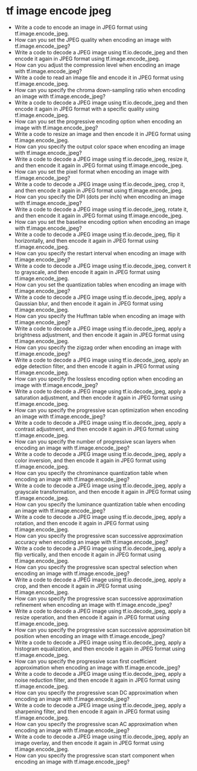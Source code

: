 # tf image encode jpeg

- Write a code to encode an image in JPEG format using tf.image.encode_jpeg.
- How can you set the JPEG quality when encoding an image with tf.image.encode_jpeg?
- Write a code to decode a JPEG image using tf.io.decode_jpeg and then encode it again in JPEG format using tf.image.encode_jpeg.
- How can you adjust the compression level when encoding an image with tf.image.encode_jpeg?
- Write a code to read an image file and encode it in JPEG format using tf.image.encode_jpeg.
- How can you specify the chroma down-sampling ratio when encoding an image with tf.image.encode_jpeg?
- Write a code to decode a JPEG image using tf.io.decode_jpeg and then encode it again in JPEG format with a specific quality using tf.image.encode_jpeg.
- How can you set the progressive encoding option when encoding an image with tf.image.encode_jpeg?
- Write a code to resize an image and then encode it in JPEG format using tf.image.encode_jpeg.
- How can you specify the output color space when encoding an image with tf.image.encode_jpeg?
- Write a code to decode a JPEG image using tf.io.decode_jpeg, resize it, and then encode it again in JPEG format using tf.image.encode_jpeg.
- How can you set the pixel format when encoding an image with tf.image.encode_jpeg?
- Write a code to decode a JPEG image using tf.io.decode_jpeg, crop it, and then encode it again in JPEG format using tf.image.encode_jpeg.
- How can you specify the DPI (dots per inch) when encoding an image with tf.image.encode_jpeg?
- Write a code to decode a JPEG image using tf.io.decode_jpeg, rotate it, and then encode it again in JPEG format using tf.image.encode_jpeg.
- How can you set the baseline encoding option when encoding an image with tf.image.encode_jpeg?
- Write a code to decode a JPEG image using tf.io.decode_jpeg, flip it horizontally, and then encode it again in JPEG format using tf.image.encode_jpeg.
- How can you specify the restart interval when encoding an image with tf.image.encode_jpeg?
- Write a code to decode a JPEG image using tf.io.decode_jpeg, convert it to grayscale, and then encode it again in JPEG format using tf.image.encode_jpeg.
- How can you set the quantization tables when encoding an image with tf.image.encode_jpeg?
- Write a code to decode a JPEG image using tf.io.decode_jpeg, apply a Gaussian blur, and then encode it again in JPEG format using tf.image.encode_jpeg.
- How can you specify the Huffman table when encoding an image with tf.image.encode_jpeg?
- Write a code to decode a JPEG image using tf.io.decode_jpeg, apply a brightness adjustment, and then encode it again in JPEG format using tf.image.encode_jpeg.
- How can you specify the zigzag order when encoding an image with tf.image.encode_jpeg?
- Write a code to decode a JPEG image using tf.io.decode_jpeg, apply an edge detection filter, and then encode it again in JPEG format using tf.image.encode_jpeg.
- How can you specify the lossless encoding option when encoding an image with tf.image.encode_jpeg?
- Write a code to decode a JPEG image using tf.io.decode_jpeg, apply a saturation adjustment, and then encode it again in JPEG format using tf.image.encode_jpeg.
- How can you specify the progressive scan optimization when encoding an image with tf.image.encode_jpeg?
- Write a code to decode a JPEG image using tf.io.decode_jpeg, apply a contrast adjustment, and then encode it again in JPEG format using tf.image.encode_jpeg.
- How can you specify the number of progressive scan layers when encoding an image with tf.image.encode_jpeg?
- Write a code to decode a JPEG image using tf.io.decode_jpeg, apply a color inversion, and then encode it again in JPEG format using tf.image.encode_jpeg.
- How can you specify the chrominance quantization table when encoding an image with tf.image.encode_jpeg?
- Write a code to decode a JPEG image using tf.io.decode_jpeg, apply a grayscale transformation, and then encode it again in JPEG format using tf.image.encode_jpeg.
- How can you specify the luminance quantization table when encoding an image with tf.image.encode_jpeg?
- Write a code to decode a JPEG image using tf.io.decode_jpeg, apply a rotation, and then encode it again in JPEG format using tf.image.encode_jpeg.
- How can you specify the progressive scan successive approximation accuracy when encoding an image with tf.image.encode_jpeg?
- Write a code to decode a JPEG image using tf.io.decode_jpeg, apply a flip vertically, and then encode it again in JPEG format using tf.image.encode_jpeg.
- How can you specify the progressive scan spectral selection when encoding an image with tf.image.encode_jpeg?
- Write a code to decode a JPEG image using tf.io.decode_jpeg, apply a crop, and then encode it again in JPEG format using tf.image.encode_jpeg.
- How can you specify the progressive scan successive approximation refinement when encoding an image with tf.image.encode_jpeg?
- Write a code to decode a JPEG image using tf.io.decode_jpeg, apply a resize operation, and then encode it again in JPEG format using tf.image.encode_jpeg.
- How can you specify the progressive scan successive approximation bit position when encoding an image with tf.image.encode_jpeg?
- Write a code to decode a JPEG image using tf.io.decode_jpeg, apply a histogram equalization, and then encode it again in JPEG format using tf.image.encode_jpeg.
- How can you specify the progressive scan first coefficient approximation when encoding an image with tf.image.encode_jpeg?
- Write a code to decode a JPEG image using tf.io.decode_jpeg, apply a noise reduction filter, and then encode it again in JPEG format using tf.image.encode_jpeg.
- How can you specify the progressive scan DC approximation when encoding an image with tf.image.encode_jpeg?
- Write a code to decode a JPEG image using tf.io.decode_jpeg, apply a sharpening filter, and then encode it again in JPEG format using tf.image.encode_jpeg.
- How can you specify the progressive scan AC approximation when encoding an image with tf.image.encode_jpeg?
- Write a code to decode a JPEG image using tf.io.decode_jpeg, apply an image overlay, and then encode it again in JPEG format using tf.image.encode_jpeg.
- How can you specify the progressive scan start component when encoding an image with tf.image.encode_jpeg?